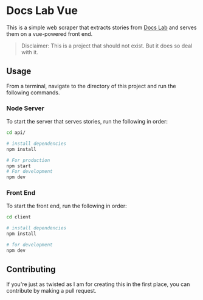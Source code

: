 # Docs Lab Vue

This is a simple web scraper that extracts stories from [Docs Lab](docs-lab.com) and serves them on a vue-powered front end.

> Disclaimer: This is a project that should not exist. But it does so deal with it.

## Usage

From a terminal, navigate to the directory of this project and run the following commands.

### Node Server

To start the server that serves stories, run the following in order:

```bash
cd api/
```

```bash
# install dependencies
npm install
```

```bash
# For production
npm start
# For development
npm dev
```

### Front End

To start the front end, run the following in order:

```bash
cd client
```

```bash
# install dependencies
npm install
```

```bash
# for development
npm dev
```

## Contributing

If you're just as twisted as I am for creating this in the first place, you can contribute by making a pull request.
